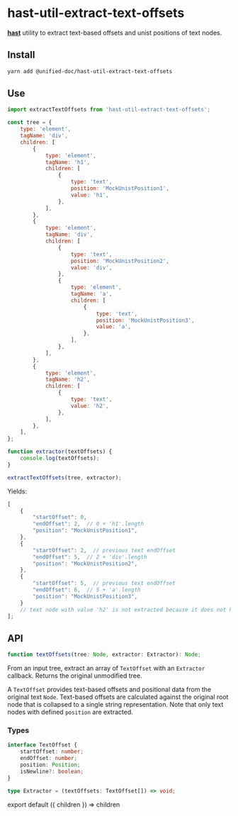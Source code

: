 # hast-util-extract-text-offsets

[**hast**][hast] utility to extract text-based offsets and unist positions of text nodes.

## Install

```sh
yarn add @unified-doc/hast-util-extract-text-offsets
```

## Use

```js
import extractTextOffsets from 'hast-util-extract-text-offsets';

const tree = {
	type: 'element',
	tagName: 'div',
	children: [
		{
			type: 'element',
			tagName: 'h1',
			children: [
				{
					type: 'text',
					position: 'MockUnistPosition1',
					value: 'h1',
				},
			],
		},
		{
			type: 'element',
			tagName: 'div',
			children: [
				{
					type: 'text',
					position: 'MockUnistPosition2',
					value: 'div',
				},
				{
					type: 'element',
					tagName: 'a',
					children: [
						{
							type: 'text',
							position: 'MockUnistPosition3',
							value: 'a',
						},
					],
				},
			],
		},
		{
			type: 'element',
			tagName: 'h2',
			children: [
				{
					type: 'text',
					value: 'h2',
				},
			],
		},
	],
};

function extractor(textOffsets) {
	console.log(textOffsets);
}

extractTextOffsets(tree, extractor);
```

Yields:

```js
[
	{
		"startOffset": 0,
		"endOffset": 2,  // 0 + 'h1'.length
		"position": "MockUnistPosition1",
	},
	{
		"startOffset": 2,  // previous text endOffset
		"endOffset": 5,  // 2 + 'div'.length
		"position": "MockUnistPosition2",
	},
	{
		"startOffset": 5,  // previous text endOffset
		"endOffset": 6,  // 5 + 'a'.length
		"position": "MockUnistPosition3",
	}
	// text node with value 'h2' is not extracted because it does not have a source unist position
];
```

## API

```ts
function textOffsets(tree: Node, extractor: Extractor): Node;
```
From an input tree, extract an array of `TextOffset` with an `Extractor` callback.  Returns the original unmodified tree.

A `TextOffset` provides text-based offsets and positional data from the original text `Node`.  Text-based offsets are calculated against the original root node that is collapsed to a single string representation.  Note that only text nodes with defined `position` are extracted.

### Types

```ts
interface TextOffset {
	startOffset: number;
	endOffset: number;
	position: Position;
	isNewline?: boolean;
}

type Extractor = (textOffsets: TextOffset[]) => void;
```

<!-- Definition -->
[hast]: https://github.com/syntax-tree/hast

<!-- Unfortunate hack to make importing gatsby in mdx work... -->
export default ({ children }) => children
